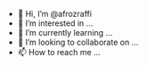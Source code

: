 - 👋 Hi, I’m @afrozraffi
- 👀 I’m interested in ...
- 🌱 I’m currently learning ...
- 💞️ I’m looking to collaborate on ...
- 📫 How to reach me ...

<!---
TwitterAgent.sources = Twitter
TwitterAgent.channels = MemChannel
TwitterAgent.sinks = HDFS
TwitterAgent.sources.Twitter.type = org.apache.flume.source.twitter.TwitterSource
TwitterAgent.sources.Twitter.channels = MemChannel
TwitterAgent.sources.Twitter.consumerKey =ZGE0Z09aSlVTX1MyLWtlSnE1VTg6MTpjaQ 
TwitterAgent.sources.Twitter.consumerSecret =iSv-dUAwgXjcgCt2GjTyqN01i-My-F-3TVPo1Gsbv2PeWlqb_E
 TwitterAgent.sources.Twitter.accessToken =1599298974862622721-eu8LZ7AqHvrkAa3XI6tR6OW54xmue1 
TwitterAgent.sources.Twitter.accessTokenSecret =kTlYyRVUgynBgHhpYSgtx67aXyPEwjG5pXn7EDgkzQD 
TwitterAgent.sources.Twitter.keywords = spark, scientist, hadoop, big data, analytics, bigdata, cloudera, data science, data scientist, business intelligence, mapreduce, data warehouse, data warehousing, mahout, hbase, nosql, newsql, businessintelligence, cloudcomputing TwitterAgent.sinks.HDFS.channel = MemChannel TwitterAgent.sinks.HDFS.type = hdfs TwitterAgent.sinks.HDFS.hdfs.path = TwitterAgent.sinks.HDFS.hdfs.fileType = DataStream TwitterAgent.sinks.HDFS.hdfs.writeFormat = Text TwitterAgent.sinks.HDFS.hdfs.batchSize = 1000
TwitterAgent.sinks.HDFS.hdfs.rollSize = 0
TwitterAgent.sinks.HDFS.hdfs.rollCount = 10000
TwitterAgent.sinks.HDFS.hdfs.rollInterval = 600 TwitterAgent.channels.MemChannel.type = memory TwitterAgent.channels.MemChannel.capacity = 10000
afrozraffi/afrozraffi is a ✨ special ✨ repository because its `README.md` (this file) appears on your GitHub profile.
You can click the Preview link to take a look at your changes.
--->
